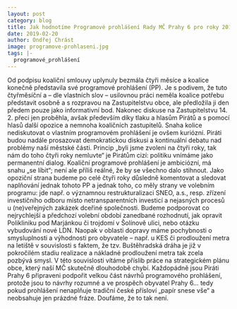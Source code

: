 ```yaml
---
layout: post
category: blog
title: Jak hodnotíme Programové prohlášení Rady MČ Prahy 6 pro roky 2018-2022?
date: 2019-02-20
author: Ondřej Chrást
image: programove-prohlaseni.jpg
tags: |-
  programové_prohlášení
---
```

Od podpisu koaliční smlouvy uplynuly bezmála čtyři měsíce a koalice konečně představila své programové prohlášení (PP). Je s podivem, že tuto čtyřměsíční a – dle vlastních slov – usilovnou práci neměla koalice potřebu představit osobně a s rozpravou na Zastupitelstvu obce, ale předložila ji den předem pouze jako informativní bod. Nakonec diskuse na Zastupitelstvu 14. 2. přeci jen proběhla, avšak především díky tlaku a hlasům Pirátů a s pomocí hlasů další opozice a nemnoha koaličních zastupitelů. Snaha kolice nediskutovat o vlastním programovém prohlášení je ovšem kuriózní. Piráti budou nadále prosazovat demokratickou diskusi a kontinuální debatu nad problémy naší městské části. Princip „byli jsme zvoleni na čtyři roky, tak nám do toho čtyři roky nemluvte“ je Pirátům cizí: politiku vnímáme jako permanentní dialog.
Koaliční programové prohlášení je ambiciózní, má snahu „se líbit“; není ale příliš reálné, že by se všechno dalo stihnout. Jako opoziční strana budeme po celé čtyři roky důsledně komentovat a sledovat naplňování jednak tohoto PP a jednak toho, co měly strany ve volebním programu:  jde např. o významnou restrukturalizaci SNEO, a.s., resp. zřízení investičního odboru místo netransparentních investicí a nejasných procesů u (ne)veřejných zakázek dceřiné společnosti. Budeme podporovat co nejrychlejší a předchozí volební období zanedbané rozhodnutí, jak opravit Polikliniku pod Marjánkou či trojdomí v Šolínově ulici, nebo otázku vybudování nové LDN. Naopak v oblasti dopravy máme pochybnosti o smysluplnosti a výhodnosti pro obyvatele –  např. u KES či prodloužení metra na letiště v souvislosti s faktem, že tzv. Buštěhradská dráha je již v pokročilém stadiu realizace a nákladné prodloužení metra tak zcela pozbývá smysl. V této souvislosti vítáme příslib práce na strategickém plánu obce, který naší MČ skutečně dlouhodobě chybí.
Každopádně jsou Piráti Prahy 6 připraveni podpořit velkou část návrhů programového prohlášení, protože jsou to návrhy rozumné a ve prospěch obyvatel Prahy 6… tedy pokud prohlášení nenaplňuje tradiční české přísloví „papír snese vše“ a neobsahuje jen prázdné fráze. Doufáme, že to tak není.  
